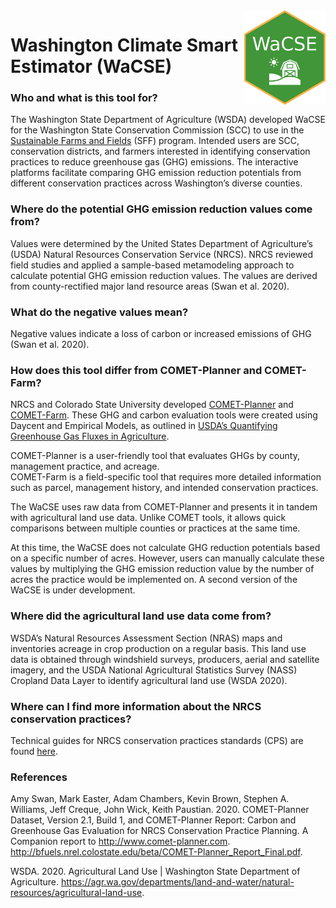 
<!-- aboutWaCSE.md is generated from aboutWaCSE.Rmd. Please edit that file -->

<img src = "inst/app/www/hex-WaCSE.png" align = "right" alt = "logo" width = "130"/>

# Washington Climate Smart Estimator (WaCSE)

### Who and what is this tool for?

The Washington State Department of Agriculture (WSDA) developed WaCSE
for the Washington State Conservation Commission (SCC) to use in the
[Sustainable Farms and Fields](https://www.scc.wa.gov/sff) (SFF)
program. Intended users are SCC, conservation districts, and farmers
interested in identifying conservation practices to reduce greenhouse
gas (GHG) emissions. The interactive platforms facilitate comparing GHG
emission reduction potentials from different conservation practices
across Washington’s diverse counties.

### Where do the potential GHG emission reduction values come from?

Values were determined by the United States Department of Agriculture’s
(USDA) Natural Resources Conservation Service (NRCS). NRCS reviewed
field studies and applied a sample-based metamodeling approach to
calculate potential GHG emission reduction values. The values are
derived from county-rectified major land resource areas (Swan et
al. 2020).

### What do the negative values mean?

Negative values indicate a loss of carbon or increased emissions of GHG
(Swan et al. 2020).

### How does this tool differ from COMET-Planner and COMET-Farm?

NRCS and Colorado State University developed
[COMET-Planner](http://comet-planner.com/) and
[COMET-Farm](http://comet-farm.com/). These GHG and carbon evaluation
tools were created using Daycent and Empirical Models, as outlined in
[USDA’s Quantifying Greenhouse Gas Fluxes in
Agriculture](https://www.usda.gov/sites/default/files/documents/USDATB1939_07072014.pdf).

COMET-Planner is a user-friendly tool that evaluates GHGs by county,
management practice, and acreage.  
COMET-Farm is a field-specific tool that requires more detailed
information such as parcel, management history, and intended
conservation practices.

The WaCSE uses raw data from COMET-Planner and presents it in tandem
with agricultural land use data. Unlike COMET tools, it allows quick
comparisons between multiple counties or practices at the same time.

At this time, the WaCSE does not calculate GHG reduction potentials
based on a specific number of acres. However, users can manually
calculate these values by multiplying the GHG emission reduction value
by the number of acres the practice would be implemented on. A second
version of the WaCSE is under development.

### Where did the agricultural land use data come from?

WSDA’s Natural Resources Assessment Section (NRAS) maps and inventories
acreage in crop production on a regular basis. This land use data is
obtained through windshield surveys, producers, aerial and satellite
imagery, and the USDA National Agricultural Statistics Survey (NASS)
Cropland Data Layer to identify agricultural land use (WSDA 2020).

### Where can I find more information about the NRCS conservation practices?

Technical guides for NRCS conservation practices standards (CPS) are
found
[here](https://www.nrcs.usda.gov/wps/portal/nrcs/main/national/technical/cp/).

### References

Amy Swan, Mark Easter, Adam Chambers, Kevin Brown, Stephen A. Williams,
Jeff Creque, John Wick, Keith Paustian. 2020. COMET-Planner Dataset,
Version 2.1, Build 1, and COMET-Planner Report: Carbon and Greenhouse
Gas Evaluation for NRCS Conservation Practice Planning. A Companion
report to <http://www.comet-planner.com>.
<http://bfuels.nrel.colostate.edu/beta/COMET-Planner_Report_Final.pdf>.

WSDA. 2020. Agricultural Land Use \| Washington State Department of
Agriculture.
<https://agr.wa.gov/departments/land-and-water/natural-resources/agricultural-land-use>.
